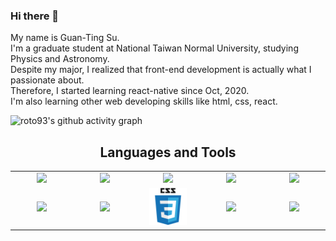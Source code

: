 ### Hi there 👋

My name is Guan-Ting Su.<br>
I'm a graduate student at National Taiwan Normal University, studying Physics and Astronomy.<br>
Despite my major, I realized that front-end development is actually what I passionate about.<br>
Therefore, I started learning react-native since Oct, 2020.<br>
I'm also learning other web developing skills like html, css, react.


![roto93's github activity graph](https://activity-graph.herokuapp.com/graph?username=roto93&theme=github)

<h2 align='center'><b>Languages and Tools</b></h2>

<table align='center' width="100">
<tr>
    <td align='center' width="190">
        <img src="https://github.com/abranhe/programming-languages-logos/blob/master/src/javascript/javascript.svg" width="50">
    </td>
    <td align='center' width="190">
        <img src="https://www.vectorlogo.zone/logos/nodejs/nodejs-ar21.svg">
    </td>
    <td align='center' width="190">
        <img src="https://i.imgur.com/fVmELOJ.png" width="180">
    </td>
    <td align='center' width="190">
        <img src="https://www.vectorlogo.zone/logos/reactjs/reactjs-ar21.svg">
    </td>
    <td align='center' width="190">
        <img src="https://github.com/detain/svg-logos/blob/master/svg/git.svg" width="90">
    </td>
</tr>
<tr>
    <td align='center'>
        <img src="https://www.vectorlogo.zone/logos/firebase/firebase-ar21.svg" width="150">
    </td>
    <td align='center'>
        <img src="https://www.vectorlogo.zone/logos/w3_html5/w3_html5-ar21.svg">
    </td>
    <td align='center'>
        <img src="https://raw.githubusercontent.com/devicons/devicon/0d6c64dbbf311879f7d563bfc3ccf559f9ed111c/icons/css3/css3-original-wordmark.svg" width="60">
    </td>
    <td align='center'>
        <img src="https://github.com/bestofjs/bestofjs-webui/blob/master/public/logos/vscode.svg" width="50">
    </td>
    <td align='center'>
        <img src="https://www.vectorlogo.zone/logos/getpostman/getpostman-icon.svg" width="50">
    </td>
</tr>
</table>


<!--
**roto93/roto93** is a ✨ _special_ ✨ repository because its `README.md` (this file) appears on your GitHub profile.

Here are some ideas to get you started:

- 🔭 I’m currently working on ...
- 🌱 I’m currently learning ...
- 👯 I’m looking to collaborate on ...
- 🤔 I’m looking for help with ...
- 💬 Ask me about ...
- 📫 How to reach me: ...
- 😄 Pronouns: ...
- ⚡ Fun fact: ...
-->
